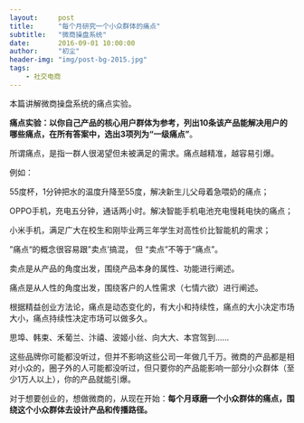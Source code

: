 ```yaml
---
layout:     post
title:      "每个月研究一个小众群体的痛点"
subtitle:   "微商操盘系统"
date:       2016-09-01 10:00:00
author:     "初尘"
header-img: "img/post-bg-2015.jpg"
tags:
    - 社交电商
---
```






本篇讲解微商操盘系统的痛点实验。

**痛点实验：以你自己产品的核心用户群体为参考，列出10条该产品能解决用户的哪些痛点，在所有答案中，选出3项列为“一级痛点”**。



所谓痛点，是指一群人很渴望但未被满足的需求。痛点越精准，越容易引爆。

例如：

55度杯，1分钟把水的温度升降至55度，解决新生儿父母着急喂奶的痛点；

OPPO手机，充电五分钟，通话两小时。解决智能手机电池充电慢耗电快的痛点；

小米手机，满足广大在校生和刚毕业两三年学生对高性价比智能机的需求；



”痛点“的概念很容易跟”卖点’搞混， 但 “卖点”不等于“痛点”。

卖点是从产品的角度出发，围绕产品本身的属性、功能进行阐述。

痛点是从人性的角度出发，围绕客户的人性需求（七情六欲）进行阐述。



根据精益创业方法论，痛点是动态变化的，有大小和持续性，痛点的大小决定市场大小，痛点持续性决定市场可以做多久。



思埠、韩束、禾葡兰、汴禧、波姬小丝、向大大、本宫驾到......

这些品牌你可能都没听过，但并不影响这些公司一年做几千万。微商的产品都是相对小众的，圈子外的人可能都没听过，但只要你的产品能影响一部分小众群体（至少1万人以上），你的产品就能引爆。

对于想要创业的，想做微商的，从现在开始：**每个月琢磨一个小众群体的痛点，围绕这个小众群体去设计产品和传播路径。**



















